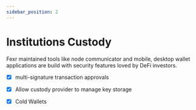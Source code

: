 ```yaml
---
sidebar_position: 2
---
```


# Institutions Custody

Fexr maintained tools like node communicator and mobile, desktop wallet applications are build with security features loved by DeFi investors.

- [x] multi-signature transaction approvals

- [x] Allow custody provider to manage key storage

- [x] Cold Wallets